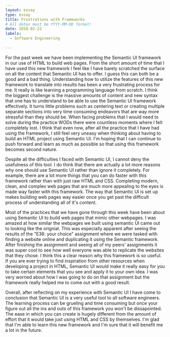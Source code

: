 ```yaml
---
layout: essay
type: essay
title: Frustrations with Frameworks
# All dates must be YYYY-MM-DD format!
date: 2018-02-22
labels:
  - Software Engineering
  
---
```


For the past week we have been implementing the Semantic UI framework in our use of HTML to build web pages. From the short amount of time that I have used this new framework I feel like I have barely scratched the surface on all the content that Semantic UI has to offer. I guess this can both be a good and a bad thing. Understanding how to utilize the features of this new framework to translate into results has been a very frustrating process for me. It really is like learning a programming language from scratch. I think the biggest challenge is the massive amounts of content and new syntax that one has to understand to be able to use the Semantic UI framework effectively. It turns little problems such as centering text or creating multiple separate sections into very time consuming endeavors that are way more stressful than they should be. When facing problems that I would need to solve during the practice WODs there were countless moments where I felt completely lost. I think that even now, after all the practice that I have had using the framework, I still feel very uneasy when thinking about having to build an HTML project using Semantic UI. I'm hoping that I can continue to push forward and learn as much as possible so that using this framework becomes second nature.

Despite all the difficulties I faced with Semantic UI, I cannot deny the usefulness of this tool. I do think that there are actually a lot more reasons why one should use Semantic UI rather than ignore it completely. For example, there are a lot more things that you can do faster with this framework rather than with just raw HTML and CSS. Completing modern, clean, and complex web pages that are much more appealing to the eyes is made way faster with this framework. The way that Semantic UI is set up makes building web pages way easier once you get past the difficult process of understanding all of it's content. 

Most of the practices that we have gone through this week have been about using Semantic UI to build web pages that mimic other webpages. I was amazed at how similar the webpages we built using semantic UI came out to looking like the orignial. This was especially apparent after seeing the results of the "E36: your choice" assignment where we were tasked with finding a website online and duplicating it using the Semantic framework. After finishing the assignment and seeing all of my peers' assignments it was super cool to see how well everyone was able to replicate the websites that they chose. I think this a clear reason why this framework is so useful. If you are ever trying to find inspiration from other resources when developing a project in HTML, Semantic UI would make it really easy for you to take certain elements that you see and apply it to your own idea. I was very worried about how I was going to do on that assignment but the framework really helped me to come out with a good result. 

Overall, after reflecting on my experience with Semantic UI I have come to conclusion that Semantic UI is a very useful tool to all software engineers. The learning process can be grueling and time consuming but once your figure out all the ins and outs of this framework you won't be dissapointed. The ease in which you can create is hugely different from the amount of effort that it would take just using HTML and CSS by themselves. I'm glad that I'm able to learn this new framework and I'm sure that it will benefit me a lot in the future.
